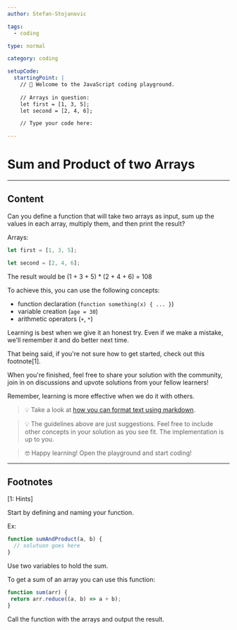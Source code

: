 ```yaml
---
author: Stefan-Stojanovic

tags:
  - coding

type: normal

category: coding

setupCode:
  startingPoint: |
    // 👋 Welcome to the JavaScript coding playground.
    
    // Arrays in question:
    let first = [1, 3, 5];
    let second = [2, 4, 6];

    // Type your code here:

---
```


# Sum and Product of two Arrays

---

## Content

Can you define a function that will take two arrays as input, sum up the values in each array, multiply them, and then print the result?

Arrays:
```javascript
let first = [1, 3, 5];

let second = [2, 4, 6];
```

The result would be (1 + 3 + 5) * (2 + 4 + 6) = 108

To achieve this, you can use the following concepts:
- function declaration (`function something(x) { ... }`)
- variable creation (`age = 30`)
- arithmetic operators (`+`, `*`)

Learning is best when we give it an honest try. Even if we make a mistake, we'll remember it and do better next time.

That being said, if you're not sure how to get started, check out this footnote[1]. 

When you're finished, feel free to share your solution with the community, join in on discussions and upvote solutions from your fellow learners!

Remember, learning is more effective when we do it with others.

> 💡 Take a look at [how you can format text using markdown](https://www.enki.com/glossary/general/markdown-formatting).

> 💡 The guidelines above are just suggestions. Feel free to include other concepts in your solution as you see fit. The implementation is up to you.

> 🤓 Happy learning! Open the playground and start coding!


---

## Footnotes

[1: Hints]

Start by defining and naming your function.

Ex:
```javascript
function sumAndProduct(a, b) {
  // solutuon goes here
}
```

Use two variables to hold the sum.

To get a sum of an array you can use this function:

```javascript
function sum(arr) {
 return arr.reduce((a, b) => a + b);
} 
```

Call the function with the arrays and output the result.